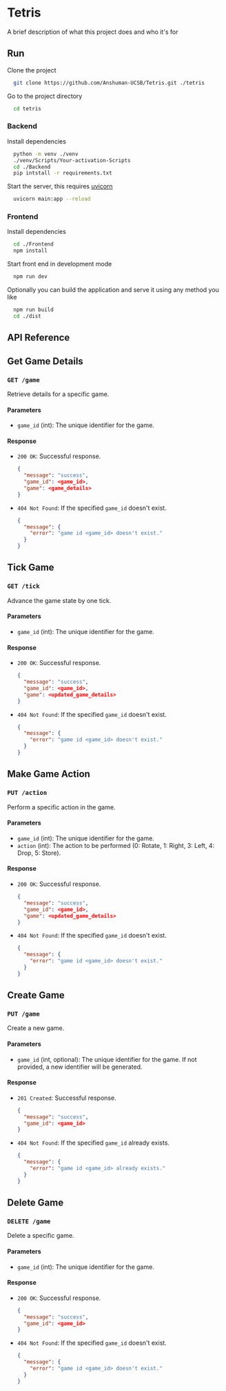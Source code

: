 
# Tetris

A brief description of what this project does and who it's for


## Run

Clone the project

```bash
  git clone https://github.com/Anshuman-UCSB/Tetris.git ./tetris
```

Go to the project directory

```bash
  cd tetris
```

### Backend
Install dependencies

```bash
  python -m venv ./venv
  ./venv/Scripts/Your-activation-Scripts
  cd ./Backend
  pip intstall -r requirements.txt
```

Start the server, this requires [uvicorn](https://www.uvicorn.org/)

```bash
  uvicorn main:app --reload
```

### Frontend
Install dependencies

```bash
  cd ./Frontend
  npm install
```

Start front end in development mode

```bash
  npm run dev
```

Optionally you can build the application and serve it using any method you like

```bash
  npm run build
  cd ./dist
```
## API Reference

## Get Game Details
### `GET /game`
Retrieve details for a specific game.

#### Parameters
- `game_id` (int): The unique identifier for the game.

#### Response
- `200 OK`: Successful response.
  ```json
  {
    "message": "success",
    "game_id": <game_id>,
    "game": <game_details>
  }
  ```
- `404 Not Found`: If the specified `game_id` doesn't exist.
  ```json
  {
    "message": {
      "error": "game id <game_id> doesn't exist."
    }
  }
  ```

## Tick Game
### `GET /tick`
Advance the game state by one tick.

#### Parameters
- `game_id` (int): The unique identifier for the game.

#### Response
- `200 OK`: Successful response.
  ```json
  {
    "message": "success",
    "game_id": <game_id>,
    "game": <updated_game_details>
  }
  ```
- `404 Not Found`: If the specified `game_id` doesn't exist.
  ```json
  {
    "message": {
      "error": "game id <game_id> doesn't exist."
    }
  }
  ```

## Make Game Action
### `PUT /action`
Perform a specific action in the game.

#### Parameters
- `game_id` (int): The unique identifier for the game.
- `action` (int): The action to be performed (0: Rotate, 1: Right, 3: Left, 4: Drop, 5: Store).

#### Response
- `200 OK`: Successful response.
  ```json
  {
    "message": "success",
    "game_id": <game_id>,
    "game": <updated_game_details>
  }
  ```
- `404 Not Found`: If the specified `game_id` doesn't exist.
  ```json
  {
    "message": {
      "error": "game id <game_id> doesn't exist."
    }
  }
  ```

## Create Game
### `PUT /game`
Create a new game.

#### Parameters
- `game_id` (int, optional): The unique identifier for the game. If not provided, a new identifier will be generated.

#### Response
- `201 Created`: Successful response.
  ```json
  {
    "message": "success",
    "game_id": <game_id>
  }
  ```
- `404 Not Found`: If the specified `game_id` already exists.
  ```json
  {
    "message": {
      "error": "game id <game_id> already exists."
    }
  }
  ```

## Delete Game
### `DELETE /game`
Delete a specific game.

#### Parameters
- `game_id` (int): The unique identifier for the game.

#### Response
- `200 OK`: Successful response.
  ```json
  {
    "message": "success",
    "game_id": <game_id>
  }
  ```
- `404 Not Found`: If the specified `game_id` doesn't exist.
  ```json
  {
    "message": {
      "error": "game id <game_id> doesn't exist."
    }
  }
  ```
